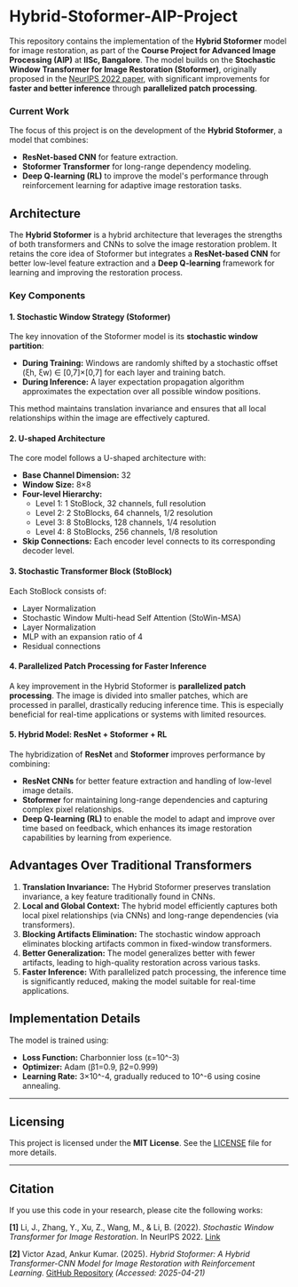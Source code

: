 # Hybrid-Stoformer-AIP-Project

This repository contains the implementation of the **Hybrid Stoformer** model for image restoration, as part of the **Course Project for Advanced Image Processing (AIP)** at **IISc, Bangalore**. The model builds on the **Stochastic Window Transformer for Image Restoration (Stoformer)**, originally proposed in the [NeurIPS 2022 paper](https://proceedings.neurips.cc/paper_files/paper/2022/hash/8b48442a4d494ce0dcabdb0d5456cb53-Abstract.html), with significant improvements for **faster and better inference** through **parallelized patch processing**.

### Current Work

The focus of this project is on the development of the **Hybrid Stoformer**, a model that combines:
- **ResNet-based CNN** for feature extraction.
- **Stoformer Transformer** for long-range dependency modeling.
- **Deep Q-learning (RL)** to improve the model's performance through reinforcement learning for adaptive image restoration tasks.

## Architecture

The **Hybrid Stoformer** is a hybrid architecture that leverages the strengths of both transformers and CNNs to solve the image restoration problem. It retains the core idea of Stoformer but integrates a **ResNet-based CNN** for better low-level feature extraction and a **Deep Q-learning** framework for learning and improving the restoration process.

### Key Components

#### 1. Stochastic Window Strategy (Stoformer)
The key innovation of the Stoformer model is its **stochastic window partition**:
- **During Training:** Windows are randomly shifted by a stochastic offset (ξh, ξw) ∈ [0,7]×[0,7] for each layer and training batch.
- **During Inference:** A layer expectation propagation algorithm approximates the expectation over all possible window positions.

This method maintains translation invariance and ensures that all local relationships within the image are effectively captured.

#### 2. U-shaped Architecture
The core model follows a U-shaped architecture with:
- **Base Channel Dimension:** 32
- **Window Size:** 8×8
- **Four-level Hierarchy:**
  - Level 1: 1 StoBlock, 32 channels, full resolution
  - Level 2: 2 StoBlocks, 64 channels, 1/2 resolution
  - Level 3: 8 StoBlocks, 128 channels, 1/4 resolution
  - Level 4: 8 StoBlocks, 256 channels, 1/8 resolution
- **Skip Connections:** Each encoder level connects to its corresponding decoder level.

#### 3. Stochastic Transformer Block (StoBlock)
Each StoBlock consists of:
- Layer Normalization
- Stochastic Window Multi-head Self Attention (StoWin-MSA)
- Layer Normalization
- MLP with an expansion ratio of 4
- Residual connections

#### 4. Parallelized Patch Processing for Faster Inference
A key improvement in the Hybrid Stoformer is **parallelized patch processing**. The image is divided into smaller patches, which are processed in parallel, drastically reducing inference time. This is especially beneficial for real-time applications or systems with limited resources.

#### 5. Hybrid Model: ResNet + Stoformer + RL
The hybridization of **ResNet** and **Stoformer** improves performance by combining:
- **ResNet CNNs** for better feature extraction and handling of low-level image details.
- **Stoformer** for maintaining long-range dependencies and capturing complex pixel relationships.
- **Deep Q-learning (RL)** to enable the model to adapt and improve over time based on feedback, which enhances its image restoration capabilities by learning from experience.

## Advantages Over Traditional Transformers

1. **Translation Invariance:** The Hybrid Stoformer preserves translation invariance, a key feature traditionally found in CNNs.
2. **Local and Global Context:** The hybrid model efficiently captures both local pixel relationships (via CNNs) and long-range dependencies (via transformers).
3. **Blocking Artifacts Elimination:** The stochastic window approach eliminates blocking artifacts common in fixed-window transformers.
4. **Better Generalization:** The model generalizes better with fewer artifacts, leading to high-quality restoration across various tasks.
5. **Faster Inference:** With parallelized patch processing, the inference time is significantly reduced, making the model suitable for real-time applications.

## Implementation Details

The model is trained using:
- **Loss Function:** Charbonnier loss (ε=10^-3)
- **Optimizer:** Adam (β1=0.9, β2=0.999)
- **Learning Rate:** 3×10^-4, gradually reduced to 10^-6 using cosine annealing.

---

## Licensing

This project is licensed under the **MIT License**. See the [LICENSE](LICENSE) file for more details.

---

## Citation

If you use this code in your research, please cite the following works:

**[1]** Li, J., Zhang, Y., Xu, Z., Wang, M., & Li, B. (2022). *Stochastic Window Transformer for Image Restoration*. In NeurIPS 2022. [Link](https://proceedings.neurips.cc/paper_files/paper/2022/hash/8b48442a4d494ce0dcabdb0d5456cb53-Abstract.html)

**[2]** Victor Azad, Ankur Kumar. (2025). *Hybrid Stoformer: A Hybrid Transformer-CNN Model for Image Restoration with Reinforcement Learning*. [GitHub Repository](https://github.com/Neural-Ninja/Hybrid-Stoformer-AIP) *(Accessed: 2025-04-21)*
